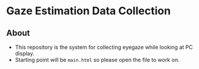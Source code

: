 # Gaze Estimation Data Collection
## About
- This repository is the system for collecting eyegaze while looking at PC display.
- Starting point will be `main.html` so please open the file to work on.